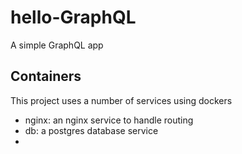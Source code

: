 # hello-GraphQL
A simple GraphQL app

## Containers
This project uses a number of services using dockers
- nginx: an nginx service to handle routing
- db: a postgres database service
- 